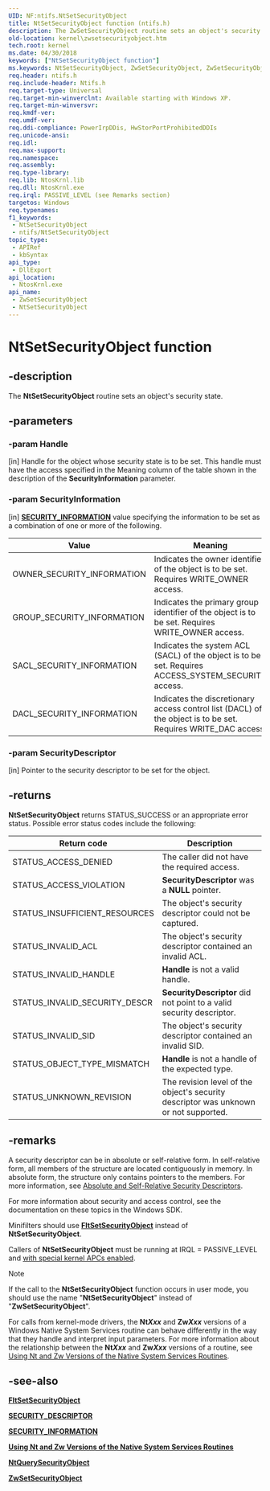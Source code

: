 ```yaml
---
UID: NF:ntifs.NtSetSecurityObject
title: NtSetSecurityObject function (ntifs.h)
description: The ZwSetSecurityObject routine sets an object's security state.
old-location: kernel\zwsetsecurityobject.htm
tech.root: kernel
ms.date: 04/30/2018
keywords: ["NtSetSecurityObject function"]
ms.keywords: NtSetSecurityObject, ZwSetSecurityObject, ZwSetSecurityObject routine [Kernel-Mode Driver Architecture], k111_38d4fa7c-4fc6-467c-9be2-ca997d739f44.xml, kernel.zwsetsecurityobject, ntifs/NtSetSecurityObject, ntifs/ZwSetSecurityObject
req.header: ntifs.h
req.include-header: Ntifs.h
req.target-type: Universal
req.target-min-winverclnt: Available starting with Windows XP.
req.target-min-winversvr: 
req.kmdf-ver: 
req.umdf-ver: 
req.ddi-compliance: PowerIrpDDis, HwStorPortProhibitedDDIs
req.unicode-ansi: 
req.idl: 
req.max-support: 
req.namespace: 
req.assembly: 
req.type-library: 
req.lib: NtosKrnl.lib
req.dll: NtosKrnl.exe
req.irql: PASSIVE_LEVEL (see Remarks section)
targetos: Windows
req.typenames: 
f1_keywords:
 - NtSetSecurityObject
 - ntifs/NtSetSecurityObject
topic_type:
 - APIRef
 - kbSyntax
api_type:
 - DllExport
api_location:
 - NtosKrnl.exe
api_name:
 - ZwSetSecurityObject
 - NtSetSecurityObject
---
```


# NtSetSecurityObject function


## -description

The **NtSetSecurityObject** routine sets an object's security state.

## -parameters

### -param Handle 

[in] Handle for the object whose security state is to be set. This handle must have the access specified in the Meaning column of the table shown in the description of the **SecurityInformation** parameter.

### -param SecurityInformation 

[in] [**SECURITY_INFORMATION**](/windows-hardware/drivers/ifs/security-information) value specifying the information to be set as a combination of one or more of the following. 

| Value | Meaning |
| ----- | ------- |
| OWNER_SECURITY_INFORMATION | Indicates the owner identifier of the object is to be set. Requires WRITE_OWNER access. |
| GROUP_SECURITY_INFORMATION | Indicates the primary group identifier of the object is to be set. Requires WRITE_OWNER access. |
| SACL_SECURITY_INFORMATION | Indicates the system ACL (SACL) of the object is to be set. Requires ACCESS_SYSTEM_SECURITY access. |
| DACL_SECURITY_INFORMATION | Indicates the discretionary access control list (DACL) of the object is to be set. Requires WRITE_DAC access. |

### -param SecurityDescriptor 

[in] Pointer to the security descriptor to be set for the object.

## -returns

**NtSetSecurityObject** returns STATUS_SUCCESS or an appropriate error status. Possible error status codes include the following:

| Return code | Description |
| ----------- | ----------- |
| STATUS_ACCESS_DENIED | The caller did not have the required access. |
| STATUS_ACCESS_VIOLATION| **SecurityDescriptor** was a **NULL** pointer. |
| STATUS_INSUFFICIENT_RESOURCES | The object's security descriptor could not be captured. |
| STATUS_INVALID_ACL | The object's security descriptor contained an invalid ACL. |
| STATUS_INVALID_HANDLE | **Handle** is not a valid handle. |
| STATUS_INVALID_SECURITY_DESCR | **SecurityDescriptor** did not point to a valid security descriptor. |
| STATUS_INVALID_SID | The object's security descriptor contained an invalid SID. |
| STATUS_OBJECT_TYPE_MISMATCH | **Handle** is not a handle of the expected type.|
| STATUS_UNKNOWN_REVISION | The revision level of the object's security descriptor was unknown or not supported. |



## -remarks

A security descriptor can be in absolute or self-relative form. In self-relative form, all members of the structure are located contiguously in memory. In absolute form, the structure only contains pointers to the members. For more information, see [Absolute and Self-Relative Security Descriptors](/windows/win32/secauthz/absolute-and-self-relative-security-descriptors). 

For more information about security and access control, see the documentation on these topics in the Windows SDK.

Minifilters should use [**FltSetSecurityObject**](../fltkernel/nf-fltkernel-fltsetsecurityobject.md) instead of **NtSetSecurityObject**. 

Callers of **NtSetSecurityObject** must be running at IRQL = PASSIVE_LEVEL and [with special kernel APCs enabled](/windows-hardware/drivers/kernel/disabling-apcs).

> [!NOTE]
> If the call to the **NtSetSecurityObject** function occurs in user mode, you should use the name "**NtSetSecurityObject**" instead of "**ZwSetSecurityObject**".

For calls from kernel-mode drivers, the **Nt*Xxx*** and **Zw*Xxx*** versions of a Windows Native System Services routine can behave differently in the way that they handle and interpret input parameters. For more information about the relationship between the **Nt*Xxx*** and **Zw*Xxx*** versions of a routine, see [Using Nt and Zw Versions of the Native System Services Routines](/windows-hardware/drivers/kernel/using-nt-and-zw-versions-of-the-native-system-services-routines).

## -see-also

[**FltSetSecurityObject**](../fltkernel/nf-fltkernel-fltsetsecurityobject.md)

[**SECURITY_DESCRIPTOR**](ns-ntifs-_security_descriptor.md)

[**SECURITY_INFORMATION**](/windows-hardware/drivers/ifs/security-information)

[**Using Nt and Zw Versions of the Native System Services Routines**](/windows-hardware/drivers/kernel/using-nt-and-zw-versions-of-the-native-system-services-routines)

[**NtQuerySecurityObject**](nf-ntifs-ntquerysecurityobject.md)

[**ZwSetSecurityObject**](nf-ntifs-zwsetsecurityobject.md)
